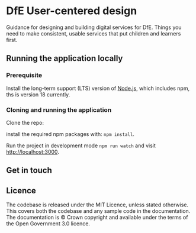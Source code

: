 # DfE User-centered design

Guidance for designing and building digital services for DfE. Things you need to make consistent, usable services that put children and learners first.

## Running the application locally

### Prerequisite

Install the long-term support (LTS) version of <a href="https://nodejs.org/en/">Node.js</a>, which includes npm, ths is version 18 currently. 

### Cloning and running the application

Clone the repo: 

install the required npm packages with: `npm install`.

Run the project in development mode `npm run watch` and visit <a href="http://localhost:3000">http://localhost:3000</a>.

## Get in touch

## Licence

The codebase is released under the MIT Licence, unless stated otherwise. This covers both the codebase and any sample code in the documentation. The documentation is © Crown copyright and available under the terms of the Open Government 3.0 licence.